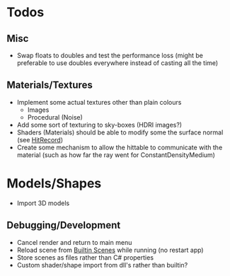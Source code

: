 # Todos

## Misc
* Swap floats to doubles and test the performance loss (might be preferable to use doubles everywhere instead of casting all the time)

## Materials/Textures
* Implement some actual textures other than plain colours
  * Images
  * Procedural (Noise)
* Add some sort of texturing to sky-boxes (HDRI images?)
* Shaders (Materials) should be able to modify some the surface normal (see [HitRecord](Hittables/HitRecord.cs))
* Create some mechanism to allow the hittable to communicate with the material (such as how far the ray went for ConstantDensityMedium)

# Models/Shapes
* Import 3D models

## Debugging/Development
* Cancel render and return to main menu
* Reload scene from [Builtin Scenes](Core/BuiltinScenes.cs) while running (no restart app)
* Store scenes as files rather than C# properties
* Custom shader/shape import from dll's rather than builtin?